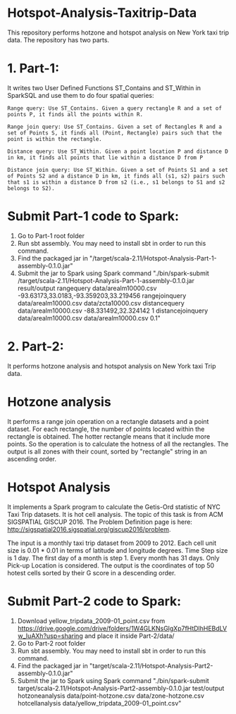 # Hotspot-Analysis-Taxitrip-Data

This repository performs hotzone and hotspot analysis on New York taxi trip data. The repository has two parts.

# 1. Part-1:
It writes two User Defined Functions ST_Contains and ST_Within in SparkSQL and use them to do four spatial queries:

    Range query: Use ST_Contains. Given a query rectangle R and a set of points P, it finds all the points within R.
    
    Range join query: Use ST_Contains. Given a set of Rectangles R and a set of Points S, it finds all (Point, Rectangle) pairs such that the point is within the rectangle.
    
    Distance query: Use ST_Within. Given a point location P and distance D in km, it finds all points that lie within a distance D from P
    
    Distance join query: Use ST_Within. Given a set of Points S1 and a set of Points S2 and a distance D in km, it finds all (s1, s2) pairs such that s1 is within a distance D from s2 (i.e., s1 belongs to S1 and s2 belongs to S2).

# Submit Part-1 code to Spark:
1. Go to Part-1 root folder
2. Run sbt assembly. You may need to install sbt in order to run this command.
3. Find the packaged jar in "/target/scala-2.11/Hotspot-Analysis-Part-1-assembly-0.1.0.jar"
4. Submit the jar to Spark using Spark command "./bin/spark-submit /target/scala-2.11/Hotspot-Analysis-Part-1-assembly-0.1.0.jar result/output rangequery data/arealm10000.csv -93.63173,33.0183,-93.359203,33.219456 rangejoinquery data/arealm10000.csv data/zcta10000.csv distancequery data/arealm10000.csv -88.331492,32.324142 1 distancejoinquery data/arealm10000.csv data/arealm10000.csv 0.1"


# 2. Part-2:
It performs hotzone analysis and hotspot analysis on New York taxi Trip data.

# Hotzone analysis

It performs a range join operation on a rectangle datasets and a point dataset. For each rectangle, the number of points located within the rectangle is obtained. The hotter rectangle means that it include more points. So the operation is to calculate the hotness of all the rectangles. The output is all zones with their count, sorted by "rectangle" string in an ascending order.

# Hotspot Analysis

It implements a Spark program to calculate the Getis-Ord statistic of NYC Taxi Trip datasets. It is hot cell analysis. The topic of this task is from ACM SIGSPATIAL GISCUP 2016. The Problem Definition page is here: http://sigspatial2016.sigspatial.org/giscup2016/problem. 

The input is a monthly taxi trip dataset from 2009 to 2012. Each cell unit size is 0.01 * 0.01 in terms of latitude and longitude degrees.
Time Step size is 1 day. The first day of a month is step 1. Every month has 31 days.
Only Pick-up Location is considered. The output is the coordinates of top 50 hotest cells sorted by their G score in a descending order.

# Submit Part-2 code to Spark:
1. Download yellow_tripdata_2009-01_point.csv from https://drive.google.com/drive/folders/1W4GLKNsGlgXp7fHtDlhHEBdLVw_IuAXh?usp=sharing and place it inside Part-2/data/
2. Go to Part-2 root folder
3. Run sbt assembly. You may need to install sbt in order to run this command.
4. Find the packaged jar in "target/scala-2.11/Hotspot-Analysis-Part2-assembly-0.1.0.jar"
5. Submit the jar to Spark using Spark command "./bin/spark-submit target/scala-2.11/Hotspot-Analysis-Part2-assembly-0.1.0.jar test/output hotzoneanalysis data/point-hotzone.csv data/zone-hotzone.csv hotcellanalysis data/yellow_tripdata_2009-01_point.csv"


